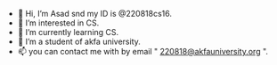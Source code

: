 - 👋 Hi, I’m Asad snd my ID is @220818cs16.
- 👀 I’m interested in CS.
- 🌱 I’m currently learning CS.
- 💞️ I’m a student of akfa university.
- 📫 you can contact me with by email " 220818@akfauniversity.org ".

<!---
220818cs16/220818cs16 is a ✨ special ✨ repository because its `README.md` (this file) appears on your GitHub profile.
You can click the Preview link to take a look at your changes.
--->
